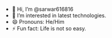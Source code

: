- 👋 Hi, I’m @sarwar616816
- 👀 I’m interested in latest technologies.
- 😄 Pronouns: He/Him
- ⚡ Fun fact: Life is not so easy.

<!---
sarwar616816/sarwar616816 is a ✨ special ✨ repository because its `README.md` (this file) appears on your GitHub profile.
You can click the Preview link to take a look at your changes.
--->
